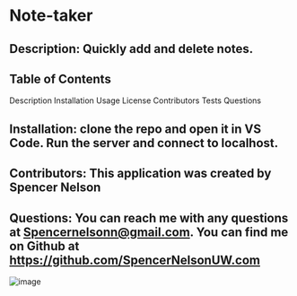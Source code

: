 # Note-taker

## Description: Quickly add and delete notes.

## Table of Contents

Description Installation Usage License Contributors Tests Questions

## Installation: clone the repo and open it in VS Code. Run the server and connect to localhost.

## Contributors: This application was created by Spencer Nelson

## Questions: You can reach me with any questions at Spencernelsonn@gmail.com. You can find me on Github at https://github.com/SpencerNelsonUW.com

![image](https://user-images.githubusercontent.com/107777027/191364023-2b4630e1-a034-4e5e-a926-0ec51f7d0f5c.png)
